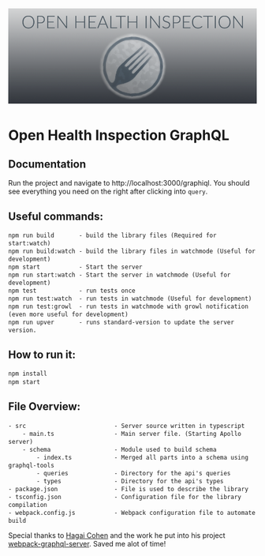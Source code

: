 ![open health inspection](./ohi-github.png)
==========================

# Open Health Inspection GraphQL
Documentation
----
Run the project and navigate to http://localhost:3000/graphiql. You should see everything you need on the right after clicking into `query`.

Useful commands:
----
    npm run build       - build the library files (Required for start:watch)
    npm run build:watch - build the library files in watchmode (Useful for development)
    npm start           - Start the server
    npm run start:watch - Start the server in watchmode (Useful for development)
    npm test            - run tests once
    npm run test:watch  - run tests in watchmode (Useful for development)
    npm run test:growl  - run tests in watchmode with growl notification (even more useful for development)
    npm run upver       - runs standard-version to update the server version.

How to run it:
----
```bash
npm install
npm start
```

File Overview:
----
    - src                         - Server source written in typescript  
        - main.ts                 - Main server file. (Starting Apollo server)
        - schema                  - Module used to build schema
            - index.ts            - Merged all parts into a schema using graphql-tools
            - queries             - Directory for the api's queries  
            - types               - Directory for the api's types
    - package.json                - File is used to describe the library
    - tsconfig.json               - Configuration file for the library compilation
    - webpack.config.js           - Webpack configuration file to automate build

Special thanks to [Hagai Cohen](https://github.com/DxCx) and the work he put into his project [webpack-graphql-server](https://github.com/DxCx/webpack-graphql-server). Saved me alot of time!
